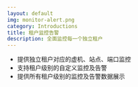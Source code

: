 ```yaml
---
layout: default
img: monitor-alert.png
category: Introductions
title: 租户监控告警
description: 全面监控每一个独立租户
---
```


 * 提供独立租户对应的虚机、站点、端口监控
 * 支持租户级别的自定义监控及告警
 * 提供所有租户级别的监控及告警数据展示

 